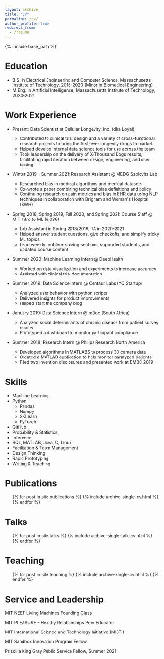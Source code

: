 ```yaml
---
layout: archive
title: "CV"
permalink: /cv/
author_profile: true
redirect_from:
  - /resume
---
```


{% include base_path %}

Education
======
* B.S. in Electrical Engineering and Computer Science, Massachusetts Institute of Technology, 2016-2020 (Minor in Biomedical Engineering)
* M.Eng. in Artificial Intelligence, Massachusetts Institute of Technology, 2020-2021

Work Experience
======
* Present: Data Scientist at Cellular Longevity, Inc. (dba Loyal)
  * Contributed to clinical trial design and a variety of cross-functional research projects to bring the first-ever longevity drugs to market. 
  * Helped develop internal data science tools for use across the team
  * Took leadership on the delivery of X-Thousand Dogs results, facilitating rapid iteration between design, engineering, and user testing

* Winter 2019 - Summer 2021: Research Assistant @ MEDG Szolovits Lab
  * Researched bias in medical algorithms and medical datasets
  * Co-wrote a paper combining technical bias definitions and policy
  * Continuing research on pain metrics and bias in EHR data using NLP techniques in collaboration with Brigham and Woman's Hospital (BWH)

* Spring 2018, Spring 2019, Fall 2020, and Spring 2021: Course Staff @ MIT Intro to ML (6.036)
  * Lab Assistant in Spring 2018/2019, TA in 2020-2021
  * Helped answer student questions, give checkoffs, and simplify tricky ML topics
  * Lead weekly problem-solving sections, supported students, and updated course content

* Summer 2020: Machine Learning Intern @ DeepHealth
  * Worked on data visualization and experiments to increase accuracy 
  * Assisted with clinical trial documentation
  

* Summer 2019: Data Science Intern @ Centaur Labs (YC Startup)
  * Analyzed user behavior with python scripts
  * Delivered insights for product improvements
  * Helped start the company blog
  

* January 2019: Data Science Intern @ mDoc (South Africa)
  * Analyzed social determinants of chronic disease from patient survey results
  * Prototyped a dashboard to monitor participant compliance


* Summer 2018: Research Intern @ Philips Research North America
  * Developed algorithms in MATLABS to process 3D camera data
  * Created a MATLAB application to help monitor paralyzed patients
  * Filed two invention disclosures and presented work at EMBC 2019
  
Skills
======
* Machine Learning
* Python
  * Pandas
  * Numpy
  * SKLearn
  * PyTorch
* GitHub
* Probability & Statistics
* Inference
* SQL, MATLAB, Java, C, Linux
* Facilitation & Team Management
* Design Thinking
* Rapid Prototyping
* Writing & Teaching

Publications
======
  <ul>{% for post in site.publications %}
    {% include archive-single-cv.html %}
  {% endfor %}</ul>
  
Talks
======
  <ul>{% for post in site.talks %}
    {% include archive-single-talk-cv.html %}
  {% endfor %}</ul>
  
Teaching
======
  <ul>{% for post in site.teaching %}
    {% include archive-single-cv.html %}
  {% endfor %}</ul>
  
Service and Leadership
======
MIT NEET Living Machines Founding Class

MIT PLEASURE - Healthy Relationships Peer Educator 

MIT International Science and Technology Initiative (MISTI)

MIT Sandbox Innovation Program Fellow

Priscilla King Gray Public Service Fellow, Summer 2021



<!-- Awards
======
Athena Pinnacle Scholar, MIT Sandbox Innovation Fellow,  Intel Science Talent Search Seminfinalist,  -->
